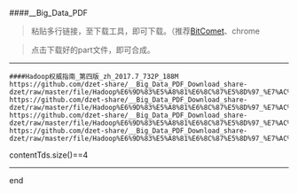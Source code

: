 ####__Big_Data_PDF

> 粘贴多行链接，至下载工具，即可下载。（推荐[BitComet](https://blog.csdn.net/qqduxingzhe/article/details/80461962)、chrome

> 点击下载好的part文件，即可合成。

---

```
####Hadoop权威指南_第四版_zh_2017.7_732P_188M
https://github.com/dzet-share/__Big_Data_PDF_Download_share-dzet/raw/master/file/Hadoop%E6%9D%83%E5%A8%81%E6%8C%87%E5%8D%97_%E7%AC%AC%E5%9B%9B%E7%89%88_zh_2017.7_732P_188M.part1.rar
https://github.com/dzet-share/__Big_Data_PDF_Download_share-dzet/raw/master/file/Hadoop%E6%9D%83%E5%A8%81%E6%8C%87%E5%8D%97_%E7%AC%AC%E5%9B%9B%E7%89%88_zh_2017.7_732P_188M.part2.rar
https://github.com/dzet-share/__Big_Data_PDF_Download_share-dzet/raw/master/file/Hadoop%E6%9D%83%E5%A8%81%E6%8C%87%E5%8D%97_%E7%AC%AC%E5%9B%9B%E7%89%88_zh_2017.7_732P_188M.part3.rar
https://github.com/dzet-share/__Big_Data_PDF_Download_share-dzet/raw/master/file/Hadoop%E6%9D%83%E5%A8%81%E6%8C%87%E5%8D%97_%E7%AC%AC%E5%9B%9B%E7%89%88_zh_2017.7_732P_188M.part4.rar
```
contentTds.size()==4

---

end